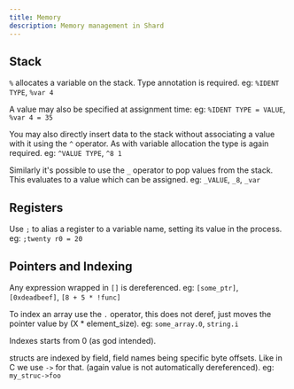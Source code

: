 ```yaml
---
title: Memory
description: Memory management in Shard
---
```


## Stack
`%` allocates a variable on the stack. Type annotation is required.
eg: `%IDENT TYPE`, `%var 4`

A value may also be specified at assignment time:
eg: `%IDENT TYPE = VALUE`, `%var 4 = 35`


You may also directly insert data to the stack without associating a value with it using the `^` operator.
As with variable allocation the type is again required. 
eg: `^VALUE TYPE`, `^8 1`

Similarly it's possible to use the `_` operator to pop values from the stack.
This evaluates to a value which can be assigned.
eg: `_VALUE`, `_8`, `_var`


## Registers
Use `;` to alias a register to a variable name, setting its value in the process.
eg: `;twenty r0 = 20`


## Pointers and Indexing
Any expression wrapped in `[]` is dereferenced.
eg: `[some_ptr]`, `[0xdeadbeef]`, `[8 + 5 * !func]`

To index an array use the `.` operator, this does not deref,
just moves the pointer value by (X * element_size).
eg: `some_array.0`, `string.i`

Indexes starts from 0 (as god intended).

structs are indexed by field, field names being specific byte offsets.
Like in C we use `->` for that. (again value is not automatically dereferenced).
eg: `my_struc->foo`
